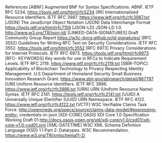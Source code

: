References [ABNF] Augmented BNF for Syntax Specifications: ABNF. IETF RFC 5234. https://tools.ietf.org/html/rfc5234 [IRI] Internationalized Resource Identifiers. IETF RFC 3987. https://www.ietf.org/rfc/rfc3987.txt [JSON] The JavaScript Object Notation (JSON) Data Interchange Format https://tools.ietf.org/html/rfc7159 [JSON-LD] JSON-LD 1.0. http://www.w3.org/TR/json-ld/ [LINKED-DATA-SIGNATURES] Draft Community Group Report https://w3c-dvcg.github.io/ld-signatures/ [RFC 3552] Guidelines for Writing RFC Text on Security Considerations. IETF RFC 3552. https://tools.ietf.org/html/rfc3552 [RFC 6973] Privacy Considerations for Internet Protocols. IETF RFC 6973. https://tools.ietf.org/html/rfc6973 [RFC- KEYWORDS] Key words for use in RFCs to Indicate Requirement Levels. IETF RFC 2119. https://www.ietf.org/rfc/rfc2119.txt [SBIR-TOPIC] Applicability of Blockchain Technology to Privacy Respecting Identity Management. U.S Department of Homeland Security Small Business Innovation Research Grant. https://www.sbir.gov/sbirsearch/detail/867797 [URI] Uniform Resource Identifiers. IETF RFC 3986. https://www.ietf.org/rfc/rfc3986.txt [URN] URN (Uniform Resource Name) Syntax. IETF RFC 2141. https://tools.ietf.org/rfc/rfc2141.txt [UUID] A Universally Unique IDentifier (UUID) URN Namespace. IETF RFC 4122. https://www.ietf.org/rfc/rfc4122.txt [VCTF] W3C Verifiable Claims Task Force. http://opencreds.org/specs/source/claims-data-model/#expressing-entity- credentials-in-json [XDI-CORE] OASIS XDI Core 1.0 Specification Working Draft 01 http://docs.oasis-open.org/xdi/xdi-core/v1.0/csd01/xdi-core-v1.0-csd01.xml [XML-DATETIME] W3C XML Schema Definition Language (XSD) 1.1 Part 2: Datatypes. W3C Recommendation. https://www.w3.org/TR/xmlschema11-2/
